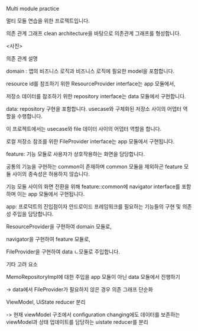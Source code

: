 Multi module practice

멀티 모듈 연습을 위한 프로젝트입니다.



의존 관계 그래프
clean architecture을 바탕으로 의존관계 그래프를 형성합니다.

<사진>

의존 관계 설명

domain : 앱의 비즈니스 로직과 비즈니스 로직에 필요한 model을 포함합니다.

resource id를 참조하기 위한 ResourceProvider interface는 app 모듈에서,

저장소 데이터를 참조하기 위한 repository interface는 data 모듈에서 구현합니다.


data: repository 구현을 포함합니다. usecase와 구체화된 저장소 사이의 어뎁터 역할을 수행합니다.

이 프로젝트에서는 usecase와 file 데이터 사이의 어뎁터 역할을 합니다.

로컬 저장소 참조를 위한 FileProvider interface는 app 모듈에서 구현됩니다.



feature: 기능 모듈로 사용자가 상호작용하는 화면을 담당합니다.

공통의 기능을 구현하는 common이 존재하며 common 모듈을 제외하곤 feature 모듈 사이의 종속성은 허용하지 않습니다.

기능 모듈 사이의 화면 전환을 위해 feature::common에 navigator interface를 포함하며 이는 app 모듈에서 구현됩니다.



app: 프로덕트의 진입점이자 안드로이드 프레임워크를 필요하는 기능들의 구현 및 의존성 주입을 담당합니다.

ResourceProvider을 구현하여 domain 모듈로,

navigator을 구현하여 feature 모듈로,

FileProvider을 구현하여 data ㄴ모듈로 주입합니다.



기타 고려 요소

MemoRepositoryImpl에 대한 주입을 app 모듈이 아닌 data 모듈에서 진행하기

-> data에서 FileProvider가 필요하지 않은 경우 의존 그래프 단순화

ViewModel, UiState reducer 분리

-> 현재 viewModel 구조에서 configuration changing에도 데이터를 보존하는 viewModel과 상태 업데이트를 담당하는 uistate reducer를 분리 









